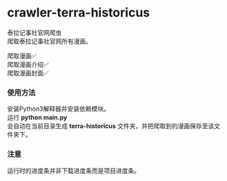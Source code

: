 # crawler-terra-historicus
泰拉记事社官网爬虫  
爬取泰拉记事社官网所有漫画。  

爬取漫画✅  
爬取漫画介绍✅  
爬取漫画封面✅  

### 使用方法
安装Python3解释器并安装依赖模块。  
运行 **python main.py**  
会自动在当前目录生成 **terra-historicus** 文件夹，并把爬取到的漫画保存至该文件夹下。

### 注意  
运行时的进度条并非下载进度条而是项目进度条。

